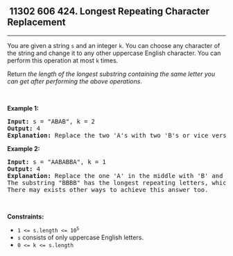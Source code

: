 <h2> 11302 606
424. Longest Repeating Character Replacement</h2><hr><div><p>You are given a string <code>s</code> and an integer <code>k</code>. You can choose any character of the string and change it to any other uppercase English character. You can perform this operation at most <code>k</code> times.</p>

<p>Return <em>the length of the longest substring containing the same letter you can get after performing the above operations</em>.</p>

<p>&nbsp;</p>
<p><strong class="example">Example 1:</strong></p>

<pre><strong>Input:</strong> s = "ABAB", k = 2
<strong>Output:</strong> 4
<strong>Explanation:</strong> Replace the two 'A's with two 'B's or vice versa.
</pre>

<p><strong class="example">Example 2:</strong></p>

<pre><strong>Input:</strong> s = "AABABBA", k = 1
<strong>Output:</strong> 4
<strong>Explanation:</strong> Replace the one 'A' in the middle with 'B' and form "AABBBBA".
The substring "BBBB" has the longest repeating letters, which is 4.
There may exists other ways to achieve this answer too.</pre>

<p>&nbsp;</p>
<p><strong>Constraints:</strong></p>

<ul>
	<li><code>1 &lt;= s.length &lt;= 10<sup>5</sup></code></li>
	<li><code>s</code> consists of only uppercase English letters.</li>
	<li><code>0 &lt;= k &lt;= s.length</code></li>
</ul>
</div>